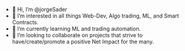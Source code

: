 - 👋 Hi, I’m @jorgeSader
- 👀 I’m interested in all things Web-Dev, Algo trading, ML, and Smart Contracts.
- 🌱 I’m currently learning ML and trading automation.
- 💞️ I’m looking to collaborate on projects that strive to have/create/promote a positive Net Impact for the many.
